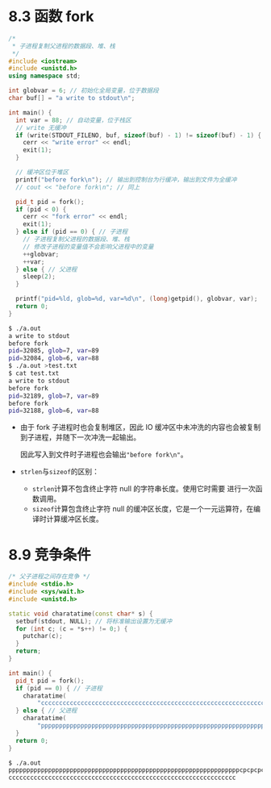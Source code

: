 # 8.3 函数 fork

```cpp
/*
 * 子进程复制父进程的数据段、堆、栈
 */
#include <iostream>
#include <unistd.h>
using namespace std;

int globvar = 6; // 初始化全局变量，位于数据段
char buf[] = "a write to stdout\n";

int main() {
  int var = 88; // 自动变量，位于栈区
  // write 无缓冲
  if (write(STDOUT_FILENO, buf, sizeof(buf) - 1) != sizeof(buf) - 1) { // sizeof会计入末尾的null字符
    cerr << "write error" << endl;
    exit(1);
  }

  // 缓冲区位于堆区
  printf("before fork\n"); // 输出到控制台为行缓冲，输出到文件为全缓冲
  // cout << "before fork\n"; // 同上

  pid_t pid = fork();
  if (pid < 0) {
    cerr << "fork error" << endl;
    exit(1);
  } else if (pid == 0) { // 子进程
    // 子进程复制父进程的数据段、堆、栈
    // 修改子进程的变量值不会影响父进程中的变量
    ++globvar;
    ++var;
  } else { // 父进程
    sleep(2);
  }

  printf("pid=%ld, glob=%d, var=%d\n", (long)getpid(), globvar, var);
  return 0;
}
```

```bash
$ ./a.out 
a write to stdout
before fork
pid=32085, glob=7, var=89
pid=32084, glob=6, var=88
$ ./a.out >test.txt
$ cat test.txt
a write to stdout
before fork
pid=32189, glob=7, var=89
before fork
pid=32188, glob=6, var=88
```

- 由于 fork 子进程时也会复制堆区，因此 IO 缓冲区中未冲洗的内容也会被复制到子进程，并随下一次冲洗一起输出。

  因此写入到文件时子进程也会输出`"before fork\n"`。

- `strlen`与`sizeof`的区别：

  - `strlen`计算不包含终止字符 null 的字符串长度。使用它时需要 进行一次函数调用。
  - `sizeof`计算包含终止字符 null 的缓冲区长度，它是一个一元运算符，在编译时计算缓冲区长度。

# 8.9 竞争条件

```cpp
/* 父子进程之间存在竞争 */
#include <stdio.h>
#include <sys/wait.h>
#include <unistd.h>

static void charatatime(const char* s) {
  setbuf(stdout, NULL); // 将标准输出设置为无缓冲
  for (int c; (c = *s++) != 0;) {
    putchar(c);
  }
  return;
}

int main() {
  pid_t pid = fork();
  if (pid == 0) { // 子进程
    charatatime(
        "cccccccccccccccccccccccccccccccccccccccccccccccccccccccccccccccccccccccccccccc\n");
  } else { // 父进程
    charatatime(
        "pppppppppppppppppppppppppppppppppppppppppppppppppppppppppppppppppppppppppppppp\n");
  }
  return 0;
}
```

```bash
$ ./a.out 
ppppppppppppppppppppppppppppppppppppppppppppppppppppppppppppppppcpcpcpcpcpcpcpcpcpcpcpcpcpcpc
ccccccccccccccccccccccccccccccccccccccccccccccccccccccccccccccc
```

